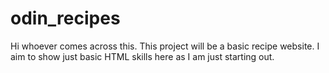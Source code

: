 # odin_recipes

Hi whoever comes across this. This project will be a basic recipe website. I aim to show just basic HTML skills here as I am just starting out. 